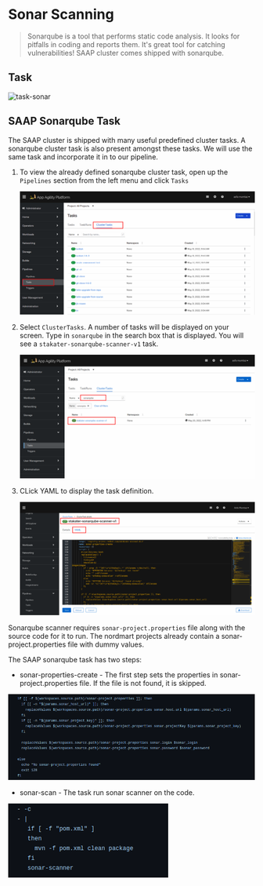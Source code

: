 # Sonar Scanning

> Sonarqube is a tool that performs static code analysis. It looks for pitfalls in coding and reports them. It's great tool for catching vulnerabilities!
> SAAP cluster comes shipped with sonarqube. 
## Task

![task-sonar](./images/task-sonar.png)

## SAAP Sonarqube Task

The SAAP cluster is shipped with many useful predefined cluster tasks. A sonarqube cluster task is also present amongst these tasks. We will use the same task and incorporate it in to our pipeline.

1. To view the already defined sonarqube cluster task, open up the `Pipelines` section from the left menu and click `Tasks`


   ![cluster-tasks](./images/cluster-tasks.png)
    

2. Select `ClusterTasks`. A number of tasks will be displayed on your screen. Type in `sonarqube` in the search box that is displayed.
   You will see a  `stakater-sonarqube-scanner-v1` task.


   ![sonarqube-search](./images/sonarqube-search.png)
   
3. CLick YAML to display the task definition.


   ![sonarqube-tasks](./images/sonarqube-task.png)

Sonarqube scanner requires `sonar-project.properties` file along with the source code for it to run.
The nordmart projects already contain a sonar-project.properties file with dummy values. 

The SAAP sonarqube task has two steps:

* sonar-properties-create - The first step sets the properties in sonar-project.properties file. If the file is not found, it is skipped.
  
   
 ![sonar-properties](./images/sonar-properties.png)

* sonar-scan - The task run sonar scanner on the code.

 ![sonar-scanner](./images/sonar-scanner.png)

